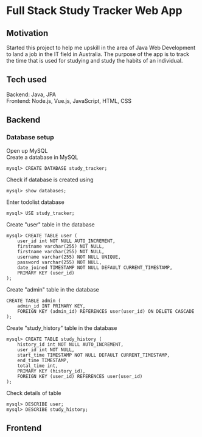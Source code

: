 # Full Stack Study Tracker Web App

## Motivation
Started this project to help me upskill in the area of Java Web Development to land a job in the IT field in Australia. The purpose of the app is to track the time that is used for studying and study the habits of an individual.

## Tech used
Backend: Java, JPA\
Frontend: Node.js, Vue.js, JavaScript, HTML, CSS

## Backend

### Database setup
Open up MySQL\
Create a database in MySQL
```script
mysql> CREATE DATABASE study_tracker;
```

Check if database is created using
```script
mysql> show databases;
```

Enter todolist database
```script
mysql> USE study_tracker;
```

Create "user" table in the database
```script
mysql> CREATE TABLE user (
    user_id int NOT NULL AUTO_INCREMENT,
    firstname varchar(255) NOT NULL,
    firstname varchar(255) NOT NULL,
    username varchar(255) NOT NULL UNIQUE,
    password varchar(255) NOT NULL,
    date_joined TIMESTAMP NOT NULL DEFAULT CURRENT_TIMESTAMP,
    PRIMARY KEY (user_id)
);
```

Create "admin" table in the database
```script
CREATE TABLE admin (
    admin_id INT PRIMARY KEY,
    FOREIGN KEY (admin_id) REFERENCES user(user_id) ON DELETE CASCADE
);
```

Create "study_history" table in the database
```script
mysql> CREATE TABLE study_history (
    history_id int NOT NULL AUTO_INCREMENT,
    user_id int NOT NULL,
    start_time TIMESTAMP NOT NULL DEFAULT CURRENT_TIMESTAMP,
    end_time TIMESTAMP,
    total_time int,
    PRIMARY KEY (history_id),
    FOREIGN KEY (user_id) REFERENCES user(user_id)
);
```
Check details of table
```script
mysql> DESCRIBE user;
mysql> DESCRIBE study_history;
```

## Frontend
